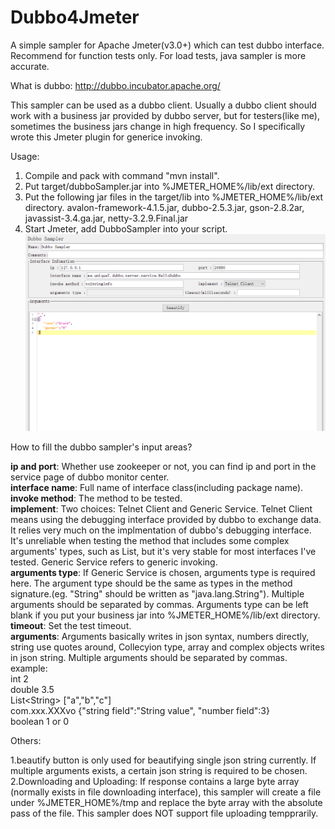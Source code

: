 # Dubbo4Jmeter
A simple sampler for Apache Jmeter(v3.0+) which can test dubbo interface. Recommend for function tests only. For load tests, java sampler is more accurate.

What is dubbo: http://dubbo.incubator.apache.org/

This sampler can be used as a dubbo client. Usually a dubbo client should work with a business jar provided by dubbo server, but for testers(like me), sometimes the business jars change in high frequency. So I specifically wrote this Jmeter plugin for generice invoking.

Usage:
1. Compile and pack with command "mvn install".
2. Put target/dubboSampler.jar into %JMETER_HOME%/lib/ext directory.
3. Put the following jar files in the target/lib into %JMETER_HOME%/lib/ext directory.
avalon-framework-4.1.5.jar, dubbo-2.5.3.jar, gson-2.8.2<Integer>ar, javassist-3.4.ga.jar, netty-3.2.9.Final.jar
4. Start Jmeter, add DubboSampler into your script.
![dubbo sampler example](https://github.com/uniquetruth/Dubbo4Jmeter/blob/master/resource/ds.png)

How to fill the dubbo sampler's input areas?

**ip and port**: Whether use zookeeper or not, you can find ip and port in the service page of dubbo monitor center.<br/>
**interface name**: Full name of interface class(including package name).<br/>
**invoke method**: The method to be tested.<br/>
**implement**: Two choices: Telnet Client and Generic Service. Telnet Client means using the debugging interface provided by dubbo to exchange data. It relies very much on the implmentation of dubbo's debugging interface. It's unreliable when testing the method that includes some complex arguments' types, such as List<Integer>, but it's very stable for most interfaces I've tested. Generic Service refers to generic invoking.<br/>
**arguments type**: If Generic Service is chosen, arguments type is required here. The argument type should be the same as types in the method signature.(eg. "String" should be written as "java.lang.String"). Multiple arguments should be separated by commas. Arguments type can be left blank if you put your business jar into %JMETER_HOME%/lib/ext directory.<br/>
**timeout**: Set the test timeout.<br/>
**arguments**: Arguments basically writes in json syntax, numbers directly, string use quotes around, Collecyion type, array and complex objects writes in json string. Multiple arguments should be separated by commas.<br/>
example:<br/>
int 2<br/>
double 3.5<br/>
List\<String\> ["a","b","c"]<br/>
com.xxx.XXXvo {"string field":"String value", "number field":3}<br/>
boolean 1 or 0<br/>

Others:

1.beautify button is only used for beautifying single json string currently. If multiple arguments exists, a certain json string is required to be chosen.<br/>
2.Downloading and Uploading: If response contains a large byte array (normally exists in file downloading interface), this sampler will create a file under %JMETER_HOME%/tmp and replace the byte array with the absolute pass of the file. This sampler does NOT support file uploading tempprarily.
